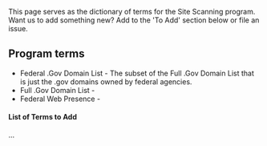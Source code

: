 

This page serves as the dictionary of terms for the Site Scanning program.  Want us to add something new?  Add to the 'To Add' section below or file an issue. 

## Program terms

* Federal .Gov Domain List - The subset of the Full .Gov Domain List that is just the .gov domains owned by federal agencies.  
* Full .Gov Domain List - 
* Federal Web Presence - 




#### List of Terms to Add

...
